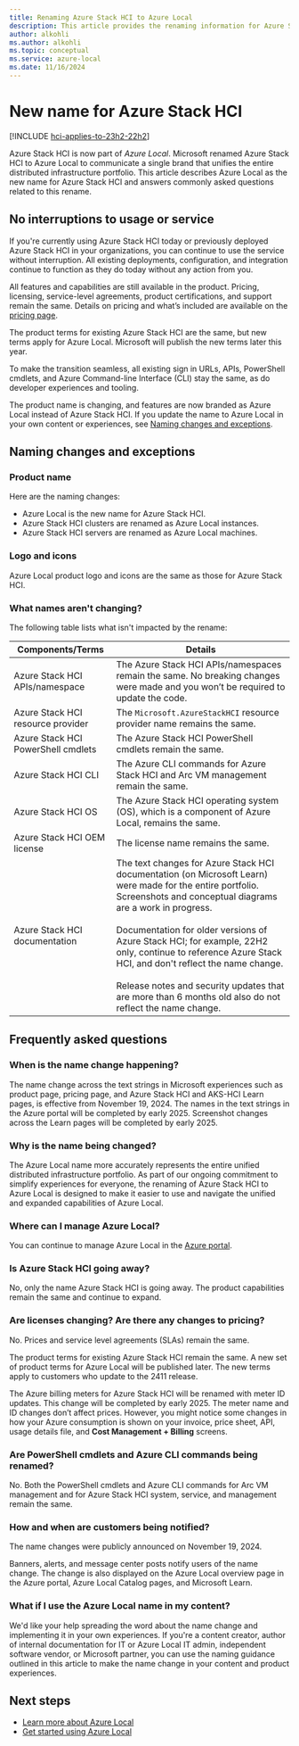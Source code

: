 ```yaml
---
title: Renaming Azure Stack HCI to Azure Local
description: This article provides the renaming information for Azure Stack HCI to Azure Local.
author: alkohli
ms.author: alkohli
ms.topic: conceptual
ms.service: azure-local
ms.date: 11/16/2024
---
```


# New name for Azure Stack HCI

[!INCLUDE [hci-applies-to-23h2-22h2](includes/hci-applies-to-23h2-22h2.md)]

Azure Stack HCI is now part of *Azure Local*. Microsoft renamed Azure Stack HCI to Azure Local to communicate a single brand that unifies the entire distributed infrastructure portfolio. This article describes Azure Local as the new name for Azure Stack HCI and answers commonly asked questions related to this rename.

## No interruptions to usage or service

If you're currently using Azure Stack HCI today or previously deployed Azure Stack HCI in your organizations, you can continue to use the service without interruption. All existing deployments, configuration, and integration continue to function as they do today without any action from you.

All features and capabilities are still available in the product. Pricing, licensing, service-level agreements, product certifications, and support remain the same. Details on pricing and what’s included are available on the [pricing page](https://aka.ms/azloc-pricing).

The product terms for existing Azure Stack HCI are the same, but new terms apply for Azure Local. Microsoft will publish the new terms later this year.

To make the transition seamless, all existing sign in URLs, APIs, PowerShell cmdlets, and Azure Command-line Interface (CLI) stay the same, as do developer experiences and tooling.

<!--For self-service support, look for the topic path of Azure Local. - verify with CSS -->

The product name is changing, and features are now branded as Azure Local instead of Azure Stack HCI. If you update the name to Azure Local in your own content or experiences, see [Naming changes and exceptions](#naming-changes-and-exceptions).

## Naming changes and exceptions

### Product name

Here are the naming changes:

- Azure Local is the new name for Azure Stack HCI.
- Azure Stack HCI clusters are renamed as Azure Local instances.
- Azure Stack HCI servers are renamed as Azure Local machines.

### Logo and icons

Azure Local product logo and icons are the same as those for Azure Stack HCI.

### What names aren't changing?

The following table lists what isn't impacted by the rename:

| Components/Terms | Details |
|---------------------|---------|
| Azure Stack HCI APIs/namespace  | The Azure Stack HCI APIs/namespaces remain the same. No breaking changes were made and you won’t be required to update the code. |
| Azure Stack HCI resource provider        | The `Microsoft.AzureStackHCI` resource provider name remains the same. |
| Azure Stack HCI PowerShell cmdlets | The Azure Stack HCI PowerShell cmdlets remain the same. |
| Azure Stack HCI CLI | The Azure CLI commands for Azure Stack HCI and Arc VM management remain the same.  |
| Azure Stack HCI OS  | The Azure Stack HCI operating system (OS), which is a component of Azure Local, remains the same. |
| Azure Stack HCI OEM license | The license name remains the same. |
| Azure Stack HCI documentation | The text changes for Azure Stack HCI documentation (on Microsoft Learn) were made for the entire portfolio. Screenshots and conceptual diagrams are a work in progress. <br><br> Documentation for older versions of Azure Stack HCI; for example, 22H2 only, continue to reference Azure Stack HCI, and don't reflect the name change. <br><br> Release notes and security updates that are more than 6 months old also do not reflect the name change.|

## Frequently asked questions

### When is the name change happening?

The name change across the text strings in Microsoft experiences such as product page, pricing page, and Azure Stack HCI and AKS-HCI Learn pages, is effective from November 19, 2024. The names in the text strings in the Azure portal will be completed by early 2025. Screenshot changes across the Learn pages will be completed by early 2025.

### Why is the name being changed?

The Azure Local name more accurately represents the entire unified distributed infrastructure portfolio. As part of our ongoing commitment to simplify experiences for everyone, the renaming of Azure Stack HCI to Azure Local is designed to make it easier to use and navigate the unified and expanded capabilities of Azure Local.

### Where can I manage Azure Local?

You can continue to manage Azure Local in the [Azure portal](https://portal.azure.com).

### Is Azure Stack HCI going away?

No, only the name Azure Stack HCI is going away. The product capabilities remain the same and continue to expand.

### Are licenses changing? Are there any changes to pricing?

No. Prices and service level agreements (SLAs) remain the same.

The product terms for existing Azure Stack HCI remain the same. A new set of product terms for Azure Local will be published later. The new terms apply to customers who update to the 2411 release.

The Azure billing meters for Azure Stack HCI will be renamed with meter ID updates. This change will be completed by early 2025. The meter name and ID changes don’t affect prices. However, you might notice some changes in how your Azure consumption is shown on your invoice, price sheet, API, usage details file, and **Cost Management + Billing** screens.

### Are PowerShell cmdlets and Azure CLI commands being renamed?

No. Both the PowerShell cmdlets and Azure CLI commands for Arc VM management and for Azure Stack HCI system, service, and management remain the same.

### How and when are customers being notified?

The name changes were publicly announced on November 19, 2024.

Banners, alerts, and message center posts notify users of the name change. The change is also displayed on the Azure Local overview page in the Azure portal, Azure Local Catalog pages, and Microsoft Learn.

### What if I use the Azure Local name in my content?

We'd like your help spreading the word about the name change and implementing it in your own experiences. If you're a content creator, author of internal documentation for IT or Azure Local IT admin, independent software vendor, or Microsoft partner, you can use the naming guidance outlined in this article to make the name change in your content and product experiences.

## Next steps

- [Learn more about Azure Local](./overview.md)
- [Get started using Azure Local](./deploy/deployment-introduction.md)

